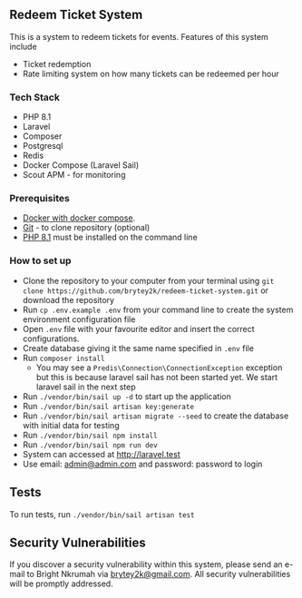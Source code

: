 ## Redeem Ticket System

This is a system to redeem tickets for events. Features of this system include
- Ticket redemption
- Rate limiting system on how many tickets can be redeemed per hour

### Tech Stack
- PHP 8.1
- Laravel
- Composer
- Postgresql
- Redis
- Docker Compose (Laravel Sail)
- Scout APM - for monitoring

### Prerequisites
- [Docker with docker compose](https://www.docker.com/).
- [Git](https://git-scm.com/) - to clone repository (optional)
- [PHP 8.1](https://php.net) must be installed on the command line

### How to set up
- Clone the repository to your computer from your terminal using `git clone https://github.com/brytey2k/redeem-ticket-system.git` or download the repository
- Run `cp .env.example .env` from your command line to create the system environment configuration file
- Open `.env` file with your favourite editor and insert the correct configurations.
- Create database giving it the same name specified in `.env` file
- Run `composer install`
  - You may see a `Predis\Connection\ConnectionException` exception but this is because laravel sail has not been started yet. We start laravel sail in the next step
- Run `./vendor/bin/sail up -d` to start up the application
- Run `./vendor/bin/sail artisan key:generate`
- Run `./vendor/bin/sail artisan migrate --seed` to create the database with initial data for testing
- Run `./vendor/bin/sail npm install`
- Run `./vendor/bin/sail npm run dev`
- System can accessed at http://laravel.test
- Use email: admin@admin.com and password: password to login

## Tests
To run tests, run `./vendor/bin/sail artisan test`

## Security Vulnerabilities

If you discover a security vulnerability within this system, please send an e-mail to Bright Nkrumah via [brytey2k@gmail.com](mailto:brytey2k@gmail.com). All security vulnerabilities will be promptly addressed.
